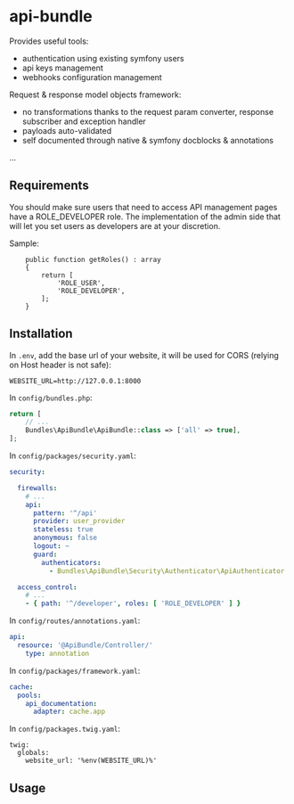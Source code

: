 # api-bundle

Provides useful tools:

- authentication using existing symfony users
- api keys management
- webhooks configuration management

Request & response model objects framework:

- no transformations thanks to the request param converter, response subscriber and exception handler
- payloads auto-validated
- self documented through native & symfony docblocks & annotations

...

## Requirements

You should make sure users that need to access API management pages have a ROLE_DEVELOPER role. The implementation of
the admin side that will let you set users as developers are at your discretion.

Sample:

```
    public function getRoles() : array
    {
        return [
            'ROLE_USER',
            'ROLE_DEVELOPER',
        ];
    }
```

## Installation

In `.env`, add the base url of your website, it will be used for CORS (relying on Host header is not safe):

```
WEBSITE_URL=http://127.0.0.1:8000
```

In `config/bundles.php`:

```php
return [
    // ...
    Bundles\ApiBundle\ApiBundle::class => ['all' => true],
];
```

In `config/packages/security.yaml`:

```yaml
security:

  firewalls:
    # ...
    api:
      pattern: '^/api'
      provider: user_provider
      stateless: true
      anonymous: false
      logout: ~
      guard:
        authenticators:
          - Bundles\ApiBundle\Security\Authenticator\ApiAuthenticator

  access_control:
    # ...
    - { path: '^/developer', roles: [ 'ROLE_DEVELOPER' ] }
```

In `config/routes/annotations.yaml`:

```yaml
api:
  resource: '@ApiBundle/Controller/'
    type: annotation
```

In `config/packages/framework.yaml`:

```yaml
cache:
  pools:
    api_documentation:
      adapter: cache.app
```

In `config/packages.twig.yaml`:

```
twig:
  globals:
    website_url: '%env(WEBSITE_URL)%'
```

## Usage

